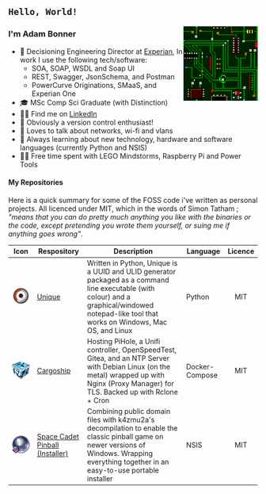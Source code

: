 ## ```Hello, World!```

<img align="right" src=".images/circuit.gif" />

### I'm Adam Bonner

- 👔 Decisioning Engineering Director at [Experian](https://www.experian.co.uk/business/customer-journey/acquisition), In work I use the following tech/software:
  - SOA, SOAP, WSDL and Soap UI
  - REST, Swagger, JsonSchema, and Postman
  - PowerCurve Originations, SMaaS, and Experian One
- 🎓 MSc Comp Sci Graduate (with Distinction)
- 👨‍💼 Find me on [LinkedIn](https://www.linkedin.com/in/adambonneruk/)
- 💾 Obviously a version control enthusiast!
- 📡 Loves to talk about networks, wi-fi and vlans
- 🐍 Always learning about new technology, hardware and software languages (currently Python and NSIS)
- 👷🏼 Free time spent with LEGO Mindstorms, Raspberry Pi and Power Tools

#### My Repositories
Here is a quick summary for some of the FOSS code i've written as personal projects. All licenced under MIT, which in the words of Simon Tatham ; _"means that you can do pretty much anything you like with the binaries or the code, except pretending you wrote them yourself, or suing me if anything goes wrong"_.

|                          Icon                           | Respository                                                                            | Description                                                                                                                                                                                    | Language       | Licence |
| :-----------------------------------------------------: | -------------------------------------------------------------------------------------- | ---------------------------------------------------------------------------------------------------------------------------------------------------------------------------------------------- | -------------- | :-----: |
|       <img src=".images/unique.png" width=200px>        | [Unique](https://github.com/adambonneruk/uuid-generator)                               | Written in Python, Unique is a UUID and ULID generator packaged as a command line executable (with colour) and a graphical/windowed notepad-like tool that works on Windows, Mac OS, and Linux | Python         |   MIT   |
|      <img src=".images/cargoship.png" width=200px>      | [Cargoship](https://github.com/adambonneruk/cargoship)                                 | Hosting PiHole, a Unifi controller, OpenSpeedTest, Gitea, and an NTP Server with Debian Linux (on the metal) wrapped up with Nginx (Proxy Manager) for TLS. Backed up with Rclone + Cron       | Docker-Compose |   MIT   |
| <img src=".images/space-cadet-pinball.png" width=200px> | [Space Cadet Pinball (Installer)](https://github.com/adambonneruk/space-cadet-pinball) | Combining public domain files with k4zmu2a's decompilation to enable the classic pinball game on newer versions of Windows. Wrapping everything together in an easy-to-use portable installer  | NSIS           |   MIT   |
